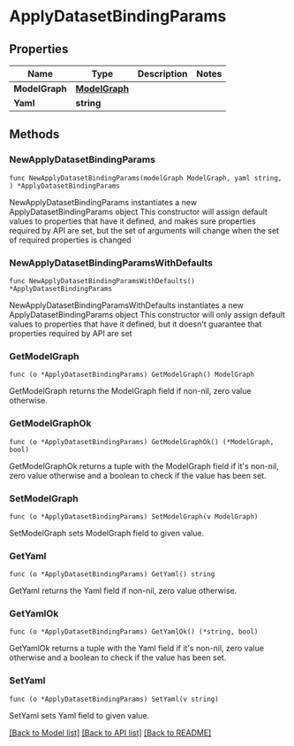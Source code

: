 # ApplyDatasetBindingParams

## Properties

Name | Type | Description | Notes
------------ | ------------- | ------------- | -------------
**ModelGraph** | [**ModelGraph**](ModelGraph.md) |  | 
**Yaml** | **string** |  | 

## Methods

### NewApplyDatasetBindingParams

`func NewApplyDatasetBindingParams(modelGraph ModelGraph, yaml string, ) *ApplyDatasetBindingParams`

NewApplyDatasetBindingParams instantiates a new ApplyDatasetBindingParams object
This constructor will assign default values to properties that have it defined,
and makes sure properties required by API are set, but the set of arguments
will change when the set of required properties is changed

### NewApplyDatasetBindingParamsWithDefaults

`func NewApplyDatasetBindingParamsWithDefaults() *ApplyDatasetBindingParams`

NewApplyDatasetBindingParamsWithDefaults instantiates a new ApplyDatasetBindingParams object
This constructor will only assign default values to properties that have it defined,
but it doesn't guarantee that properties required by API are set

### GetModelGraph

`func (o *ApplyDatasetBindingParams) GetModelGraph() ModelGraph`

GetModelGraph returns the ModelGraph field if non-nil, zero value otherwise.

### GetModelGraphOk

`func (o *ApplyDatasetBindingParams) GetModelGraphOk() (*ModelGraph, bool)`

GetModelGraphOk returns a tuple with the ModelGraph field if it's non-nil, zero value otherwise
and a boolean to check if the value has been set.

### SetModelGraph

`func (o *ApplyDatasetBindingParams) SetModelGraph(v ModelGraph)`

SetModelGraph sets ModelGraph field to given value.


### GetYaml

`func (o *ApplyDatasetBindingParams) GetYaml() string`

GetYaml returns the Yaml field if non-nil, zero value otherwise.

### GetYamlOk

`func (o *ApplyDatasetBindingParams) GetYamlOk() (*string, bool)`

GetYamlOk returns a tuple with the Yaml field if it's non-nil, zero value otherwise
and a boolean to check if the value has been set.

### SetYaml

`func (o *ApplyDatasetBindingParams) SetYaml(v string)`

SetYaml sets Yaml field to given value.



[[Back to Model list]](../README.md#documentation-for-models) [[Back to API list]](../README.md#documentation-for-api-endpoints) [[Back to README]](../README.md)


